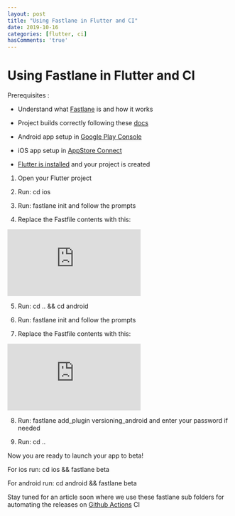 ```yaml
---
layout: post
title: "Using Fastlane in Flutter and CI"
date: 2019-10-16
categories: [flutter, ci]
hasComments: 'true'
---
```


# Using Fastlane in Flutter and CI

Prerequisites :

* Understand what [Fastlane](https://fastlane.tools/) is and how it works

* Project builds correctly following these [docs](https://flutter.dev/docs/deployment/cd)

* Android app setup in [Google Play Console](https://developer.android.com/distribute/console)

* iOS app setup in [AppStore Connect](https://appstoreconnect.apple.com/)

* [Flutter is installed](https://flutter.dev/docs/get-started/install) and your project is created

1. Open your Flutter project

1. Run: cd ios

1. Run: fastlane init and follow the prompts

1. Replace the Fastfile contents with this:

<iframe src="https://medium.com/media/fbfeb5ff49f489283bb93b88172e4a44" frameborder=0></iframe>

5. Run: cd .. && cd android

6. Run: fastlane init and follow the prompts

7. Replace the Fastfile contents with this:

<iframe src="https://medium.com/media/ef171e4a2ba0d48a77bcb266754d2886" frameborder=0></iframe>

8. Run: fastlane add_plugin versioning_android and enter your password if needed

9. Run: cd ..

Now you are ready to launch your app to beta!

For ios run: cd ios && fastlane beta

For android run: cd android && fastlane beta

Stay tuned for an article soon where we use these fastlane sub folders for automating the releases on [Github Actions](https://github.com/features/actions) CI
